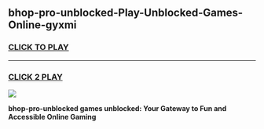 
## bhop-pro-unblocked-Play-Unblocked-Games-Online-gyxmi
<h3>
<a href="https://premium76.site?title=bhop-pro-unblocked&ref=25A">CLICK TO PLAY</a></h3>
<hr>

<h3>
<a href="https://premium76.site?title=bhop-pro-unblocked&ref=25A">CLICK 2 PLAY</a>
  
</h3>

<a href="https://premium76.site?title=bhop-pro-unblocked&ref=25A"><img src="https://clearcache.store/games.png"></a>


**bhop-pro-unblocked games unblocked: Your Gateway to Fun and Accessible Online Gaming**
